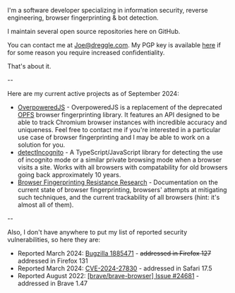 I'm a software developer specializing in information security, reverse engineering, browser fingerprinting & bot detection.

I maintain several open source repositories here on GitHub.

You can contact me at Joe@dreggle.com. My PGP key is available [here](https://keys.openpgp.org/search?q=Joe%40dreggle.com) if for some reason you require increased confidentiality.

That's about it.

--

Here are my current active projects as of September 2024:

- [OverpoweredJS](https://overpoweredjs.com/) - OverpoweredJS is a replacement of the deprecated [OPFS](https://github.com/Joe12387/OP-Fingerprinting-Script) browser fingerprinting library. It features an API designed to be able to track Chromium browser instances with incredible accuracy and uniqueness. Feel free to contact me if you're interested in a particular use case of browser fingerprinting and I may be able to work on a solution for you.
- [detectIncognito](https://github.com/Joe12387/detectIncognito) - A TypeScript/JavaScript library for detecting the use of incognito mode or a similar private browsing mode when a browser visits a site. Works with all browsers with compatability for old browsers going back approximately 10 years.
- [Browser Fingerprinting Resistance Research](https://github.com/Joe12387/browser-fingerprinting-resistance-research) - Documentation on the current state of browser fingerprinting, browsers' attempts at mitigating such techniques, and the current trackability of all browsers (hint: it's almost all of them).

--

Also, I don't have anywhere to put my list of reported security vulnerabilities, so here they are:

- Reported March 2024: [Bugzilla 1885471](https://bugzilla.mozilla.org/show_bug.cgi?id=1885471) - <s>addressed in Firefox 127</s> addressed in Firefox 131
- Reported March 2024: [CVE-2024-27830](https://github.com/Joe12387/safari-canvas-fingerprinting-exploit) - addressed in Safari 17.5
- Reported August 2022: [\[brave/brave-browser\] Issue #24681](https://github.com/brave/brave-browser/issues/24681) - addressed in Brave 1.47
